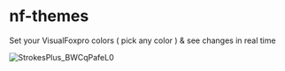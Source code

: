 # nf-themes
Set your VisualFoxpro colors ( pick any color ) & see changes in real time


![StrokesPlus_BWCqPafeL0](https://user-images.githubusercontent.com/83557798/177188757-f81a0296-f9d5-43e5-80a0-2ae13220de90.gif)
